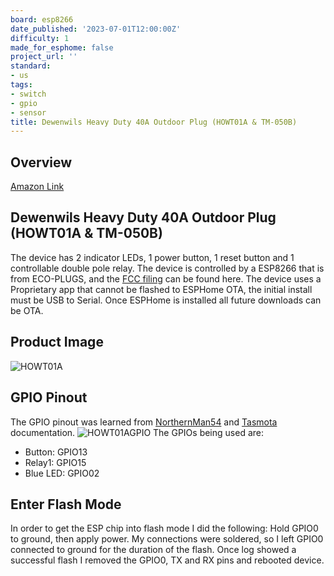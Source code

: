 ```yaml
---
board: esp8266
date_published: '2023-07-01T12:00:00Z'
difficulty: 1
made_for_esphome: false
project_url: ''
standard:
- us
tags:
- switch
- gpio
- sensor
title: Dewenwils Heavy Duty 40A Outdoor Plug (HOWT01A & TM-050B)
---
```


## Overview

[Amazon Link](https://amzn.to/436Dyc6)

## Dewenwils Heavy Duty 40A Outdoor Plug (HOWT01A & TM-050B)

The device has 2 indicator LEDs, 1 power button, 1 reset button and 1 controllable  double pole relay.
The device is controlled by a ESP8266 that is from ECO-PLUGS, and the [FCC filing](https://fcc.report/FCC-ID/PAGECO-PLUGS) can be found here.
The device uses a Proprietary app that cannot be flashed to ESPHome OTA, the initial install must be USB to Serial. Once ESPHome is installed all future downloads can be OTA.

## Product Image

![HOWT01A](https://github.com/ryansmigley/esphome-devices/assets/104950813/4a7bd27b-d218-4875-a22f-0dc72123332b)

## GPIO Pinout

The GPIO pinout was learned from [NorthernMan54](https://gist.github.com/NorthernMan54/ef912a07482b9ab83fa80b91b5b763e8) and [Tasmota](https://templates.blakadder.com/dewenwils_HOWT01A.html) documentation.
![HOWT01AGPIO](https://github.com/ryansmigley/esphome-devices/assets/104950813/cbc4297f-3980-41e7-ad7e-895ee2d140a1)
The GPIOs being used are:
* Button: GPIO13
* Relay1: GPIO15
* Blue LED: GPIO02

## Enter Flash Mode

In order to get the ESP chip into flash mode I did the following:
Hold GPIO0 to ground, then apply power. My connections were soldered, so I left GPIO0 connected to ground for the duration of the flash.
Once log showed a successful flash I removed the GPIO0, TX and RX pins and rebooted device.